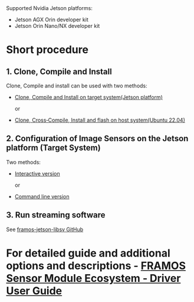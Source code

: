 &nbsp;

Supported Nvidia Jetson platforms:
  - Jetson AGX Orin developer kit
  - Jetson Orin Nano/NX developer kit

# Short procedure
## 1. Clone, Compile and Install
Clone, Compile and install can be used with two methods:

* [Clone, Compile and Install on target system(Jetson platform)](https://github.com/framosimaging/framos-jetson-drivers/wiki/Clone,-Compile-and-Install-on-target-system(Jetson-platform))

  or

* [Clone, Cross‐Compile, Install and flash on host system(Ubuntu 22.04)](https://github.com/framosimaging/framos-jetson-drivers/wiki/Clone,-Cross%E2%80%90Compile,-Install-and-flash-on-host-system(Ubuntu-22.04))

## 2. Configuration of Image Sensors on the Jetson platform (Target System)
Two methods:

* [Interactive version](https://github.com/framosimaging/framos-jetson-drivers/wiki/Interactive-version)

  or

* [Command line version](https://github.com/framosimaging/framos-jetson-drivers/wiki/Command-line-version)

## 3. Run streaming software
See [framos-jetson-libsv GitHub](https://github.com/framosimaging/framos-jetson-libsv)


# For detailed guide and additional options and descriptions - [FRAMOS Sensor Module Ecosystem ‐ Driver User Guide](https://github.com/framosimaging/framos-jetson-drivers/wiki/FRAMOS-Sensor-Module-Ecosystem-%E2%80%90-Driver-User-Guide)
